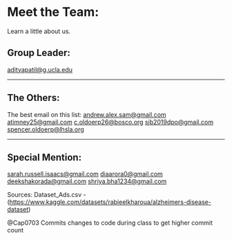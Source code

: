 # Meet the Team:
Learn a little about us.
## Group Leader:
adityapatil@g.ucla.edu

-----------------------

## The Others:
The best email on this list: andrew.alex.sam@gmail.com
atimney25@gmail.com
c.oldoerp26@bosco.org
sjb2019dpo@gmail.com
spencer.oldoerp@lhsla.org

-----------------------

## Special Mention:
sarah.russell.isaacs@gmail.com
diaarora0@gmail.com
deekshakorada@gmail.com
shriya.bha1234@gmail.com


Sources: Dataset_Ads.csv - (https://www.kaggle.com/datasets/rabieelkharoua/alzheimers-disease-dataset)
    
@Cap0703 Commits changes to code during class to get higher commit count
